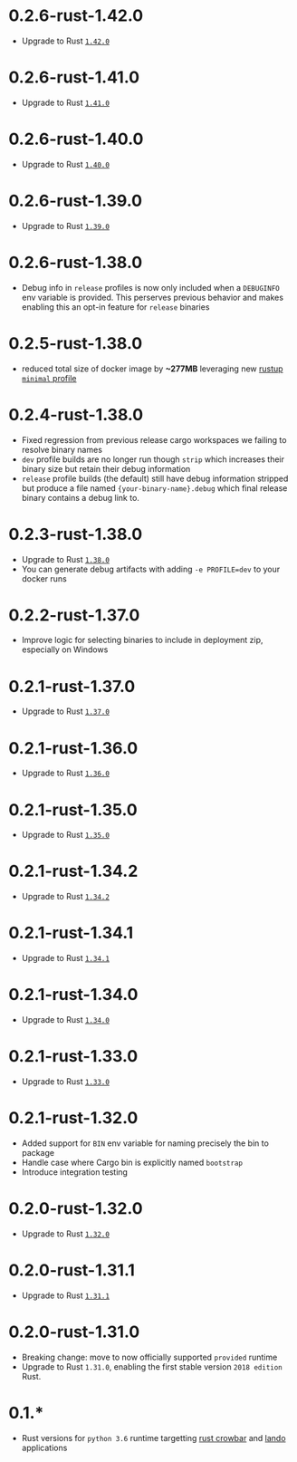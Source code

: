 # 0.2.6-rust-1.42.0

* Upgrade to Rust [`1.42.0`](https://blog.rust-lang.org/2020/03/12/Rust-1.42.html)

# 0.2.6-rust-1.41.0

* Upgrade to Rust [`1.41.0`](https://blog.rust-lang.org/2020/01/30/Rust-1.41.0.html)

# 0.2.6-rust-1.40.0

* Upgrade to Rust [`1.40.0`](https://blog.rust-lang.org/2019/12/19/Rust-1.40.0.html)

# 0.2.6-rust-1.39.0

* Upgrade to Rust [`1.39.0`](https://blog.rust-lang.org/2019/11/07/Rust-1.39.0.html)

# 0.2.6-rust-1.38.0

* Debug info in `release` profiles is now only included when a `DEBUGINFO` env variable is provided. This perserves previous behavior and makes enabling this an opt-in feature for `release` binaries

# 0.2.5-rust-1.38.0

* reduced total size of docker image by **~277MB** leveraging new [rustup `minimal` profile](https://blog.rust-lang.org/2019/10/15/Rustup-1.20.0.html)

# 0.2.4-rust-1.38.0

* Fixed regression from previous release cargo workspaces we failing to resolve binary names
* `dev` profile builds are no longer run though `strip` which increases their binary size but retain their debug information
* `release` profile builds (the default) still have debug information stripped but produce a file named `{your-binary-name}.debug` which final release binary contains a debug link to.

# 0.2.3-rust-1.38.0

* Upgrade to Rust [`1.38.0`](https://blog.rust-lang.org/2019/09/26/Rust-1.38.0.html)
* You can generate debug artifacts with adding `-e PROFILE=dev` to your docker runs

# 0.2.2-rust-1.37.0

* Improve logic for selecting binaries to include in deployment zip, especially on Windows

# 0.2.1-rust-1.37.0

* Upgrade to Rust [`1.37.0`](https://blog.rust-lang.org/2019/08/15/Rust-1.37.0.html)

# 0.2.1-rust-1.36.0

* Upgrade to Rust [`1.36.0`](https://blog.rust-lang.org/2019/07/04/Rust-1.36.0.html)

# 0.2.1-rust-1.35.0

* Upgrade to Rust [`1.35.0`](https://blog.rust-lang.org/2019/05/23/Rust-1.35.0.html)

# 0.2.1-rust-1.34.2

* Upgrade to Rust [`1.34.2`](https://blog.rust-lang.org/2019/05/14/Rust-1.34.2.html)

# 0.2.1-rust-1.34.1

* Upgrade to Rust [`1.34.1`](https://blog.rust-lang.org/2019/04/25/Rust-1.34.1.html)

# 0.2.1-rust-1.34.0

* Upgrade to Rust [`1.34.0`](https://blog.rust-lang.org/2019/04/11/Rust-1.34.0.html)

# 0.2.1-rust-1.33.0

* Upgrade to Rust [`1.33.0`](https://blog.rust-lang.org/2019/02/28/Rust-1.33.0.html)

# 0.2.1-rust-1.32.0

* Added support for `BIN` env variable for naming precisely the bin to package
* Handle case where Cargo bin is explicitly named `bootstrap`
* Introduce integration testing

#  0.2.0-rust-1.32.0

* Upgrade to Rust [`1.32.0`](https://blog.rust-lang.org/2019/01/17/Rust-1.32.0.html)

# 0.2.0-rust-1.31.1

* Upgrade to Rust [`1.31.1`](https://blog.rust-lang.org/2018/12/20/Rust-1.31.1.html)

# 0.2.0-rust-1.31.0

* Breaking change: move to now officially supported `provided` runtime
* Upgrade to Rust `1.31.0`, enabling the first stable version `2018 edition` Rust.

# 0.1.*

* Rust versions for `python 3.6` runtime targetting [rust crowbar](https://github.com/ilianaw/rust-crowbar) and [lando](https://github.com/softprops/lando) applications